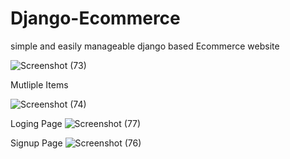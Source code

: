 # Django-Ecommerce 
simple and easily manageable django based Ecommerce website

![Screenshot (73)](https://user-images.githubusercontent.com/57299163/117262935-6429dc80-ae6f-11eb-9983-1caa6716e29f.png)

Mutliple Items

![Screenshot (74)](https://user-images.githubusercontent.com/57299163/117263527-fcc05c80-ae6f-11eb-97cf-68b982a2b975.png)

Loging Page
![Screenshot (77)](https://user-images.githubusercontent.com/57299163/117263707-2bd6ce00-ae70-11eb-8f6c-e3998ca81655.png)

Signup Page
![Screenshot (76)](https://user-images.githubusercontent.com/57299163/117263821-49a43300-ae70-11eb-9b30-d85395a65f77.png)


